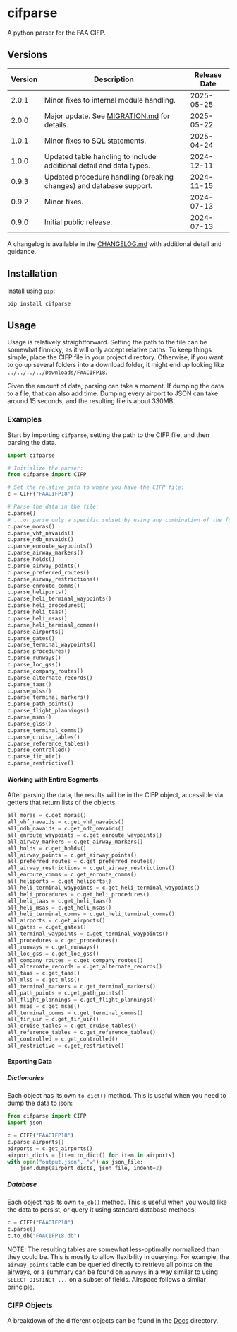 # cifparse

A python parser for the FAA CIFP.

## Versions

| Version | Description                                                         | Release Date |
| ------- | ------------------------------------------------------------------- | ------------ |
| 2.0.1   | Minor fixes to internal module handling.                            | 2025-05-25   |
| 2.0.0   | Major update. See [MIGRATION.md](./MIGRATION.md) for details.       | 2025-05-22   |
| 1.0.1   | Minor fixes to SQL statements.                                      | 2025-04-24   |
| 1.0.0   | Updated table handling to include additional detail and data types. | 2024-12-11   |
| 0.9.3   | Updated procedure handling (breaking changes) and database support. | 2024-11-15   |
| 0.9.2   | Minor fixes.                                                        | 2024-07-13   |
| 0.9.0   | Initial public release.                                             | 2024-07-13   |

A changelog is available in the [CHANGELOG.md](./CHANGELOG.md) with additional detail and guidance.

## Installation

Install using `pip`:

```
pip install cifparse
```

## Usage

Usage is relatively straightforward. Setting the path to the file can be somewhat finnicky, as it will only accept relative paths. To keep things simple, place the CIFP file in your project directory. Otherwise, if you want to go up several folders into a download folder, it might end up looking like `../../../../Downloads/FAACIFP18`.

Given the amount of data, parsing can take a moment. If dumping the data to a file, that can also add time. Dumping every airport to JSON can take around 15 seconds, and the resulting file is about 330MB.

### Examples

Start by importing `cifparse`, setting the path to the CIFP file, and then parsing the data.

```python
import cifparse

# Initialize the parser:
from cifparse import CIFP

# Set the relative path to where you have the CIFP file:
c = CIFP("FAACIFP18")

# Parse the data in the file:
c.parse()
# ...or parse only a specific subset by using any combination of the following:
c.parse_moras()
c.parse_vhf_navaids()
c.parse_ndb_navaids()
c.parse_enroute_waypoints()
c.parse_airway_markers()
c.parse_holds()
c.parse_airway_points()
c.parse_preferred_routes()
c.parse_airway_restrictions()
c.parse_enroute_comms()
c.parse_heliports()
c.parse_heli_terminal_waypoints()
c.parse_heli_procedures()
c.parse_heli_taas()
c.parse_heli_msas()
c.parse_heli_terminal_comms()
c.parse_airports()
c.parse_gates()
c.parse_terminal_waypoints()
c.parse_procedures()
c.parse_runways()
c.parse_loc_gss()
c.parse_company_routes()
c.parse_alternate_records()
c.parse_taas()
c.parse_mlss()
c.parse_terminal_markers()
c.parse_path_points()
c.parse_flight_plannings()
c.parse_msas()
c.parse_glss()
c.parse_terminal_comms()
c.parse_cruise_tables()
c.parse_reference_tables()
c.parse_controlled()
c.parse_fir_uir()
c.parse_restrictive()
```

#### Working with Entire Segments

After parsing the data, the results will be in the CIFP object, accessible via getters that return lists of the objects.

```python
all_moras = c.get_moras()
all_vhf_navaids = c.get_vhf_navaids()
all_ndb_navaids = c.get_ndb_navaids()
all_enroute_waypoints = c.get_enroute_waypoints()
all_airway_markers = c.get_airway_markers()
all_holds = c.get_holds()
all_airway_points = c.get_airway_points()
all_preferred_routes = c.get_preferred_routes()
all_airway_restrictions = c.get_airway_restrictions()
all_enroute_comms = c.get_enroute_comms()
all_heliports = c.get_heliports()
all_heli_terminal_waypoints = c.get_heli_terminal_waypoints()
all_heli_procedures = c.get_heli_procedures()
all_heli_taas = c.get_heli_taas()
all_heli_msas = c.get_heli_msas()
all_heli_terminal_comms = c.get_heli_terminal_comms()
all_airports = c.get_airports()
all_gates = c.get_gates()
all_terminal_waypoints = c.get_terminal_waypoints()
all_procedures = c.get_procedures()
all_runways = c.get_runways()
all_loc_gss = c.get_loc_gss()
all_company_routes = c.get_company_routes()
all_alternate_records = c.get_alternate_records()
all_taas = c.get_taas()
all_mlss = c.get_mlss()
all_terminal_markers = c.get_terminal_markers()
all_path_points = c.get_path_points()
all_flight_plannings = c.get_flight_plannings()
all_msas = c.get_msas()
all_terminal_comms = c.get_terminal_comms()
all_fir_uir = c.get_fir_uir()
all_cruise_tables = c.get_cruise_tables()
all_reference_tables = c.get_reference_tables()
all_controlled = c.get_controlled()
all_restrictive = c.get_restrictive()
```

#### Exporting Data

##### Dictionaries

Each object has its own `to_dict()` method. This is useful when you need to dump the data to json:

```python
from cifparse import CIFP
import json

c = CIFP("FAACIFP18")
c.parse_airports()
airports = c.get_airports()
airport_dicts = [item.to_dict() for item in airports]
with open("output.json", "w") as json_file:
    json.dump(airport_dicts, json_file, indent=2)
```

##### Database

Each object has its own `to_db()` method. This is useful when you would like the data to persist, or query it using standard database methods:

```python
c = CIFP("FAACIFP18")
c.parse()
c.to_db("FAACIFP18.db")
```

NOTE: The resulting tables are somewhat less-optimally normalized than they could be. This is mostly to allow flexibility in querying. For example, the `airway_points` table can be queried directly to retrieve all points on the airways, or a summary can be found on `airways` in a way similar to using `SELECT DISTINCT ...` on a subset of fields. Airspace follows a similar principle.

### CIFP Objects

A breakdown of the different objects can be found in the [Docs](./docs/) directory.
